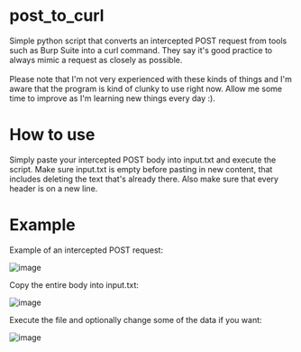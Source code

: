 # post_to_curl
Simple python script that converts an intercepted POST request from tools such as Burp Suite into a curl command. They say it's good practice to always mimic a request as closely as possible.</br></br>Please note that I'm not very experienced with these kinds of things and I'm aware that the program is kind of clunky to use right now. Allow me some time to improve as I'm learning new things every day :).
# How to use
Simply paste your intercepted POST body into input.txt and execute the script. Make sure input.txt is empty before pasting in new content, that includes deleting the text that's already there. Also make sure that every header is on a new line.
# Example
Example of an intercepted POST request:

![image](https://user-images.githubusercontent.com/83902653/153951378-bcbddfd2-d63f-424a-8378-f949e76d4563.png)

Copy the entire body into input.txt:

![image](https://user-images.githubusercontent.com/83902653/153951939-c6207336-1f6f-4eb4-bd27-045e684f9064.png)

Execute the file and optionally change some of the data if you want:

![image](https://user-images.githubusercontent.com/83902653/153952695-303f0565-1a1a-435d-813d-68b197c285ab.png)
